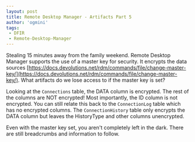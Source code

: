```yaml
---
layout: post
title: Remote Desktop Manager - Artifacts Part 5
author: 'ogmini'
tags:
 - DFIR
 - Remote-Desktop-Manager
---
```


Stealing 15 minutes away from the family weekend. Remote Desktop Manager supports the use of a master key for security. It encrypts the data sources [https://docs.devolutions.net/rdm/commands/file/change-master-key/](https://docs.devolutions.net/rdm/commands/file/change-master-key/). What artifacts do we lose access to if the master key is set?

Looking at the `Connections` table, the DATA column is encrypted. The rest of the columns are NOT encrypted! Most importantly, the ID column is not encrypted. You can still relate this back to the `ConnectionLog` table which has no encrypted columns. The `ConnectionHistory` table only encrypts the DATA column but leaves the HistoryType and other columns unencrypted.

Even with the master key set, you aren't completely left in the dark. There are still breadcrumbs and information to follow.
